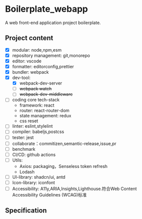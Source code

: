 # Boilerplate_webapp

A web front-end application project boilerplate.

## Project content

- [x] modular: node,npm,esm
- [x] repository management: git,monorepo
- [x] editor: vscode
- [x] formatter: editorconfig,prettier
- [x] bundler: webpack
- [x] dev-tool:
  - [x] webpack-dev-server
  - [ ] ~~webpack watch~~
  - [ ] ~~webpack-dev-middleware~~
- [ ] coding core tech-stack
  - framework: react
  - router: react-router-dom
  - state management: redux
  - css reset
- [ ] linter: eslint,stylelint
- [ ] compiler: babeljs,postcss
- [ ] tester: jest
- [ ] collaborate：commitizen,semantic-release,issue,pr
- [ ] benchmark
- [ ] CI/CD: github actions
- [ ] Utils:
  - Axios: packaging，Senseless token refresh
  - Lodash
- [ ] UI-library: shadcn/ui, antd
- [ ] Icon-library: iconfont
- [ ] Accessibility: A11y,ARIA,Insights,Lighthouse.符合Web Content Accessibility Guidelines (WCAG)标准

## Specification
